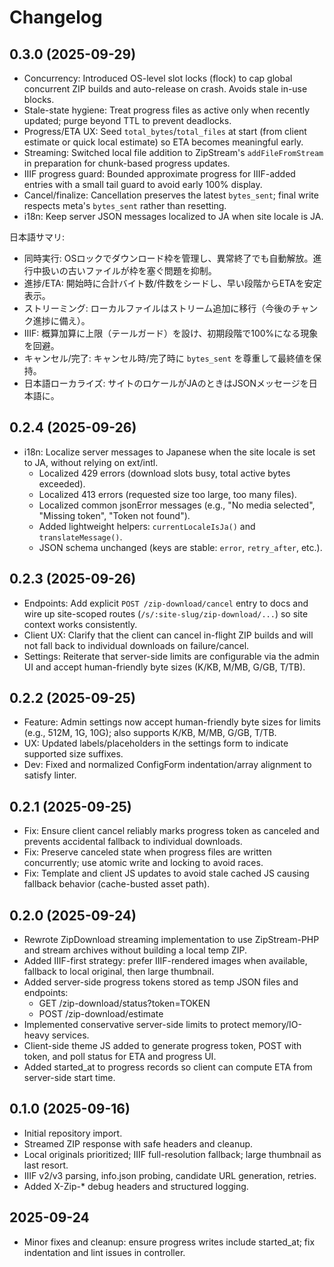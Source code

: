 # Changelog

## 0.3.0 (2025-09-29)

- Concurrency: Introduced OS-level slot locks (flock) to cap global concurrent ZIP builds and auto-release on crash. Avoids stale in-use blocks.
- Stale-state hygiene: Treat progress files as active only when recently updated; purge beyond TTL to prevent deadlocks.
- Progress/ETA UX: Seed `total_bytes`/`total_files` at start (from client estimate or quick local estimate) so ETA becomes meaningful early.
- Streaming: Switched local file addition to ZipStream's `addFileFromStream` in preparation for chunk-based progress updates.
- IIIF progress guard: Bounded approximate progress for IIIF-added entries with a small tail guard to avoid early 100% display.
- Cancel/finalize: Cancellation preserves the latest `bytes_sent`; final write respects meta's `bytes_sent` rather than resetting.
- i18n: Keep server JSON messages localized to JA when site locale is JA.

日本語サマリ:
- 同時実行: OSロックでダウンロード枠を管理し、異常終了でも自動解放。進行中扱いの古いファイルが枠を塞ぐ問題を抑制。
- 進捗/ETA: 開始時に合計バイト数/件数をシードし、早い段階からETAを安定表示。
- ストリーミング: ローカルファイルはストリーム追加に移行（今後のチャンク進捗に備え）。
- IIIF: 概算加算に上限（テールガード）を設け、初期段階で100%になる現象を回避。
- キャンセル/完了: キャンセル時/完了時に `bytes_sent` を尊重して最終値を保持。
- 日本語ローカライズ: サイトのロケールがJAのときはJSONメッセージを日本語に。

## 0.2.4 (2025-09-26)

- i18n: Localize server messages to Japanese when the site locale is set to JA, without relying on ext/intl.
	- Localized 429 errors (download slots busy, total active bytes exceeded).
	- Localized 413 errors (requested size too large, too many files).
	- Localized common jsonError messages (e.g., "No media selected", "Missing token", "Token not found").
	- Added lightweight helpers: `currentLocaleIsJa()` and `translateMessage()`.
	- JSON schema unchanged (keys are stable: `error`, `retry_after`, etc.).

## 0.2.3 (2025-09-26)

- Endpoints: Add explicit `POST /zip-download/cancel` entry to docs and wire up site-scoped routes (`/s/:site-slug/zip-download/...`) so site context works consistently.
- Client UX: Clarify that the client can cancel in-flight ZIP builds and will not fall back to individual downloads on failure/cancel.
- Settings: Reiterate that server-side limits are configurable via the admin UI and accept human-friendly byte sizes (K/KB, M/MB, G/GB, T/TB).

## 0.2.2 (2025-09-25)

- Feature: Admin settings now accept human-friendly byte sizes for limits (e.g., 512M, 1G, 10G); also supports K/KB, M/MB, G/GB, T/TB.
- UX: Updated labels/placeholders in the settings form to indicate supported size suffixes.
- Dev: Fixed and normalized ConfigForm indentation/array alignment to satisfy linter.

## 0.2.1 (2025-09-25)

- Fix: Ensure client cancel reliably marks progress token as canceled and prevents accidental fallback to individual downloads.
- Fix: Preserve canceled state when progress files are written concurrently; use atomic write and locking to avoid races.
- Fix: Template and client JS updates to avoid stale cached JS causing fallback behavior (cache-busted asset path).

## 0.2.0 (2025-09-24)

- Rewrote ZipDownload streaming implementation to use ZipStream-PHP and stream archives without building a local temp ZIP.
- Added IIIF-first strategy: prefer IIIF-rendered images when available, fallback to local original, then large thumbnail.
- Added server-side progress tokens stored as temp JSON files and endpoints:
	- GET /zip-download/status?token=TOKEN
	- POST /zip-download/estimate
- Implemented conservative server-side limits to protect memory/IO-heavy services.
- Client-side theme JS added to generate progress token, POST with token, and poll status for ETA and progress UI.
- Added started_at to progress records so client can compute ETA from server-side start time.

## 0.1.0 (2025-09-16)

- Initial repository import.
- Streamed ZIP response with safe headers and cleanup.
- Local originals prioritized; IIIF full-resolution fallback; large thumbnail as last resort.
- IIIF v2/v3 parsing, info.json probing, candidate URL generation, retries.
- Added X-Zip-* debug headers and structured logging.

## 2025-09-24

- Minor fixes and cleanup: ensure progress writes include started_at; fix indentation and lint issues in controller.